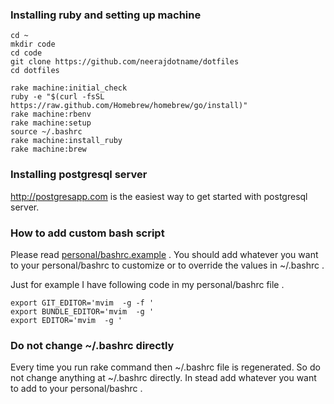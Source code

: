 ### Installing ruby and setting up machine

```
cd ~
mkdir code
cd code
git clone https://github.com/neerajdotname/dotfiles
cd dotfiles

rake machine:initial_check
ruby -e "$(curl -fsSL https://raw.github.com/Homebrew/homebrew/go/install)"
rake machine:rbenv
rake machine:setup
source ~/.bashrc
rake machine:install_ruby
rake machine:brew
```

### Installing postgresql server

http://postgresapp.com is the easiest way to get started with postgresql
server.

### How to add custom bash script

Please read [personal/bashrc.example](https://github.com/neerajdotname/dotfiles/blob/master/personal/bashrc.example) . You should add whatever you want to your personal/bashrc to customize or to override the values in ~/.bashrc .

Just for example I have following code in my personal/bashrc file .

```
export GIT_EDITOR='mvim  -g -f '
export BUNDLE_EDITOR='mvim  -g '
export EDITOR='mvim  -g '
```

### Do not change ~/.bashrc directly

Every time you run rake command then ~/.bashrc file is regenerated. So
do not change anything at ~/.bashrc directly. In stead add whatever you
want to add to your personal/bashrc .
